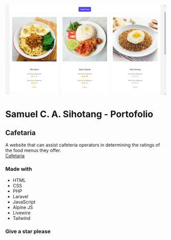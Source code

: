 ![web-view](./Homepage.png)

# Samuel C. A. Sihotang - Portofolio
## Cafetaria
A website that can assist cafeteria operators in determining the ratings of the food menus they offer.
<br>
<a href="https://kantin.samuelsihotang.my.id/">Cafetaria</a>

### Made with
- HTML
- CSS
- PHP
- Laravel
- JavaScript
- Alpine JS
- Livewire
- Tailwind

### Give a star please
